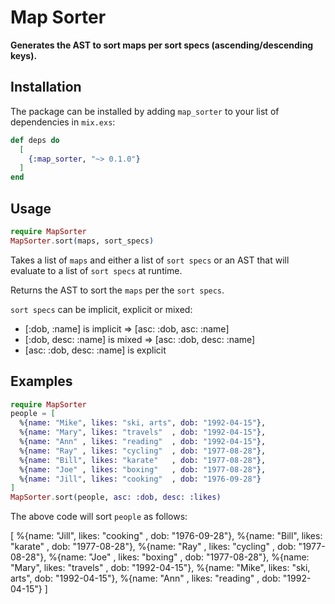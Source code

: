 # Map Sorter

**Generates the AST to sort maps per sort specs (ascending/descending keys).**

## Installation

The package can be installed by adding `map_sorter` to your list of
dependencies in `mix.exs`:

```elixir
def deps do
  [
    {:map_sorter, "~> 0.1.0"}
  ]
end
```

## Usage

```elixir
require MapSorter
MapSorter.sort(maps, sort_specs)
```

Takes a list of `maps` and either a list of `sort specs` or an AST
that will evaluate to a list of `sort specs` at runtime.

Returns the AST to sort the `maps` per the `sort specs`.

`sort specs` can be implicit, explicit or mixed:

- [:dob, :name] is implicit ⇒ [asc: :dob, asc: :name]
- [:dob, desc: :name] is mixed ⇒ [asc: :dob, desc: :name]
- [asc: :dob, desc: :name] is explicit

## Examples

```elixir
require MapSorter
people = [
  %{name: "Mike", likes: "ski, arts", dob: "1992-04-15"},
  %{name: "Mary", likes: "travels"  , dob: "1992-04-15"},
  %{name: "Ann" , likes: "reading"  , dob: "1992-04-15"},
  %{name: "Ray" , likes: "cycling"  , dob: "1977-08-28"},
  %{name: "Bill", likes: "karate"   , dob: "1977-08-28"},
  %{name: "Joe" , likes: "boxing"   , dob: "1977-08-28"},
  %{name: "Jill", likes: "cooking"  , dob: "1976-09-28"}
]
MapSorter.sort(people, asc: :dob, desc: :likes)
```

The above code will sort `people` as follows:

[
  %{name: "Jill", likes: "cooking"  , dob: "1976-09-28"},
  %{name: "Bill", likes: "karate"   , dob: "1977-08-28"},
  %{name: "Ray" , likes: "cycling"  , dob: "1977-08-28"},
  %{name: "Joe" , likes: "boxing"   , dob: "1977-08-28"},
  %{name: "Mary", likes: "travels"  , dob: "1992-04-15"},
  %{name: "Mike", likes: "ski, arts", dob: "1992-04-15"},
  %{name: "Ann" , likes: "reading"  , dob: "1992-04-15"}
]
